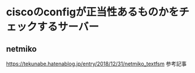 # ciscoのconfigが正当性あるものかをチェックするサーバー

## netmiko
https://tekunabe.hatenablog.jp/entry/2018/12/31/netmiko_textfsm
参考記事
